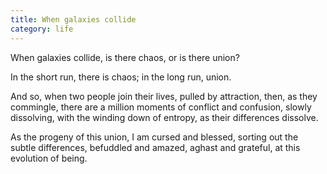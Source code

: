 ```yaml
---
title: When galaxies collide
category: life
---
```


When galaxies collide,
is there chaos,
or is there union?

In the short run,
there is chaos;
in the long run,
union.

And so,
when two people
join their lives,
pulled by attraction,
then, as they commingle,
there are a million moments
of conflict and confusion,
slowly dissolving,
with the winding down of entropy,
as their differences dissolve.

As the progeny
of this union,
I am cursed
and blessed,
sorting out
the subtle differences,
befuddled and amazed,
aghast and grateful,
at this evolution
of being.
